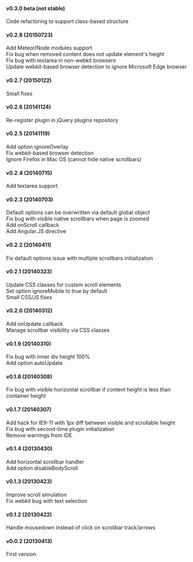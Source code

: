 <h4>v0.3.0 beta (not stable)</h4>
Code refactoring to support class-based structure<br>

<h4>v0.2.8 (20150723)</h4>
Add Meteor/Node modules support<br>
Fix bug when removed content does not update element's height<br>
Fix bug with textarea in non-webkit browsers<br>
Update webkit-based browser detection to ignore Microsoft Edge browser<br>

<h4>v0.2.7 (20150122)</h4>
Small fixes<br>

<h4>v0.2.6 (20141124)</h4>
Re-register plugin in jQuery plugins repository<br>

<h4>v0.2.5 (20141119)</h4>
Add option ignoreOverlay<br>
Fix webkit-based browser detection<br>
Ignore Firefox in Mac OS (cannot hide native scrollbars)<br>

<h4>v0.2.4 (20140715)</h4>
Add textarea support<br>

<h4>v0.2.3 (20140703)</h4>
Default options can be overwritten via default global object<br>
Fix bug with visible native scrollbars when page is zoomed<br>
Add onScroll callback<br>
Add Angular.JS directive<br>

<h4>v0.2.2 (20140411)</h4>
Fix default options issue with multiple scrollbars initialization<br>

<h4>v0.2.1 (20140323)</h4>
Update CSS classes for custom scroll elements<br>
Set option ignoreMobile to true by default<br>
Small CSS/JS fixes<br>

<h4>v0.2.0 (20140312)</h4>
Add onUpdate callback<br>
Manage scrollbar visibility via CSS classes<br>

<h4>v0.1.9 (20140310)</h4>
Fix bug with inner div height 100%<br>
Add option autoUpdate<br>

<h4>v0.1.8 (20140308)</h4>
Fix bug with visible horizontal scrollbar if content height is less than container height<br>

<h4>v0.1.7 (20140307)</h4>
Add hack for IE9-11 with 1px diff between visible and scrollable height<br>
Fix bug with second-time plugin initialization<br>
Remove warnings from IDE<br>

<h4>v0.1.4 (20130430)</h4>
Add horizontal scrollbar handler<br>
Add option disableBodyScroll<br>

<h4>v0.1.3 (20130423)</h4>
Improve scroll simulation<br>
Fix webkit bug with text selection<br>

<h4>v0.1.2 (20130422)</h4>
Handle mousedown instead of click on scrollbar track/arrows<br>

<h4>v0.0.2 (20130413)</h4>
First version<br>